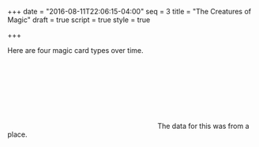 +++
date = "2016-08-11T22:06:15-04:00"
seq = 3
title = "The Creatures of Magic"
draft = true
script = true
style = true

+++

Here are four magic card types over time.
<svg class='block'></svg>
The data for this was from a place.
